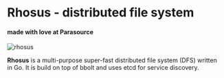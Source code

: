 # Rhosus - distributed file system

#### made with love at Parasource

![rhosus](https://github.com/parasource/rhosus/blob/master/assets/logo.svg)

**Rhosus** is a multi-purpose super-fast distributed file system (DFS) written in Go. It is build on top of bbolt and
uses etcd for service discovery.